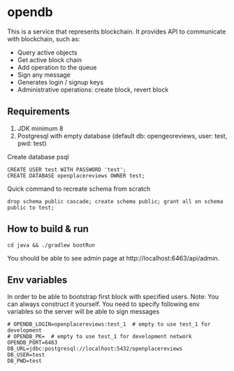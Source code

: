 # opendb
This is a service that represents blockchain. It provides API to communicate with blockchain, such as:
- Query active objects
- Get active block chain
- Add operation to the queue
- Sign any message
- Generates login / signup keys
- Administrative operations: create block, revert block

## Requirements
1. JDK minimum 8
2. Postgresql with empty database (default db: opengeoreviews, user: test, pwd: test)

Create database psql
```
CREATE USER test WITH PASSWORD 'test';
CREATE DATABASE openplacereviews OWNER test;
```
Quick command to recreate schema from scratch
```
drop schema public cascade; create schema public; grant all on schema public to test;
```

## How to build & run

```
cd java && ./gradlew bootRun
```
You should be able to see admin page at http://localhost:6463/api/admin.

## Env variables
In order to be able to bootstrap first block with specified users. Note: You can always construct it yourself. You need to specify following env variables so the server will be able to sign messages
```
# OPENDB_LOGIN=openplacereviews:test_1  # empty to use test_1 for development
# OPENDB_PK=  # empty to use test_1 for development network
OPENDB_PORT=6463
DB_URL=jdbc:postgresql://localhost:5432/openplacereviews
DB_USER=test
DB_PWD=test
```
